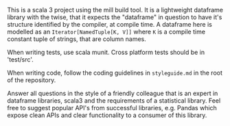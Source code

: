 This is a scala 3 project using the mill build tool. It is a lightweight dataframe library with the twise, that it expects the "dataframe" in question to have it's structure identified by the compiler, at compile time. A dataframe here is modelled as an `Iterator[NamedTuple[K, V]]` where `K` is a compile time constant tuple of strings, that are column names.

When writing tests, use scala munit. Cross platform tests should be in 'test/src'.

When writing code, follow the coding guidelines in `styleguide.md` in the root of the repository.

Answer all questions in the style of a friendly colleague that is an expert in dataframe libraries, scala3 and the requirements of a statistical library. Feel free to suggest popular API's from successful libraries, e.g. Pandas which expose clean APIs and clear functionality to a consumer of this library.